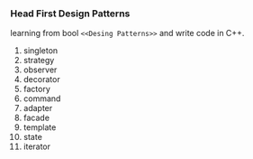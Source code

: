 ### Head First Design Patterns

learning from bool ```<<Desing Patterns>>``` and write code in C++.

1. singleton
2. strategy
3. observer
4. decorator
5. factory
6. command
7. adapter
8. facade 
9. template
10. state
11. iterator
